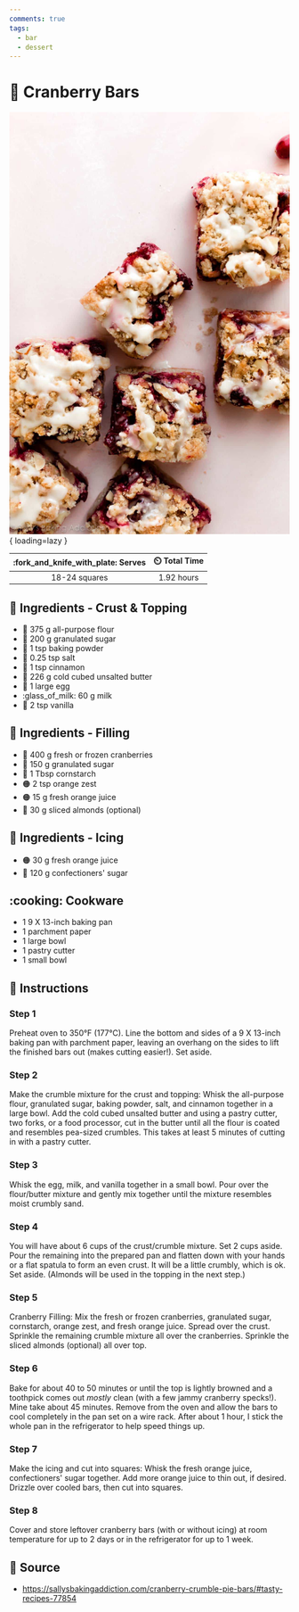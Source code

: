 ```yaml
---
comments: true
tags:
  - bar
  - dessert
---
```

# :cherries: Cranberry Bars

![Cranberry Bars][1]{ loading=lazy }

| :fork_and_knife_with_plate: Serves | :timer_clock: Total Time |
|:----------------------------------:|:-----------------------: |
| 18-24 squares | 1.92 hours |

## :salt: Ingredients - Crust & Topping

- :ear_of_rice: 375 g all-purpose flour
- :candy: 200 g granulated sugar
- :dash: 1 tsp baking powder
- :salt: 0.25 tsp salt
- :custard: 1 tsp cinnamon
- :butter: 226 g cold cubed unsalted butter
- :egg: 1 large egg
- :glass_of_milk: 60 g milk
- :icecream: 2 tsp vanilla

## :salt: Ingredients - Filling

- :cherries: 400 g fresh or frozen cranberries
- :candy: 150 g granulated sugar
- :corn: 1 Tbsp cornstarch
- :orange_circle: 2 tsp orange zest
- :orange_circle: 15 g fresh orange juice
- :chestnut: 30 g sliced almonds (optional)

## :salt: Ingredients - Icing

- :orange_circle: 30 g fresh orange juice
- :candy: 120 g confectioners' sugar

## :cooking: Cookware

- 1 9 X 13-inch baking pan
- 1 parchment paper
- 1 large bowl
- 1 pastry cutter
- 1 small bowl

## :pencil: Instructions

### Step 1

Preheat oven to 350°F (177°C). Line the bottom and sides of a 9 X 13-inch baking pan with parchment paper, leaving an
overhang on the sides to lift the finished bars out (makes cutting easier!). Set aside.

### Step 2

Make the crumble mixture for the crust and topping: Whisk the all-purpose flour, granulated sugar, baking powder, salt,
and cinnamon together in a large bowl. Add the cold cubed unsalted butter and using a pastry cutter, two forks, or a
food processor, cut in the butter until all the flour is coated and resembles pea-sized crumbles. This takes at least 5
minutes of cutting in with a pastry cutter.

### Step 3

Whisk the egg, milk, and vanilla together in a small bowl. Pour over the flour/butter mixture and gently mix together
until the mixture resembles moist crumbly sand.

### Step 4

You will have about 6 cups of the crust/crumble mixture. Set 2 cups aside. Pour the remaining into the prepared pan and
flatten down with your hands or a flat spatula to form an even crust. It will be a little crumbly, which is ok. Set
aside. (Almonds will be used in the topping in the next step.)

### Step 5

Cranberry Filling: Mix the fresh or frozen cranberries, granulated sugar, cornstarch, orange zest, and fresh orange
juice. Spread over the crust. Sprinkle the remaining crumble mixture all over the cranberries. Sprinkle the sliced
almonds (optional) all over top.

### Step 6

Bake for about 40 to 50 minutes or until the top is lightly browned and a toothpick comes out *mostly* clean (with a few
jammy cranberry specks!). Mine take about 45 minutes. Remove from the oven and allow the bars to cool completely in the
pan set on a wire rack. After about 1 hour, I stick the whole pan in the refrigerator to help speed things up.

### Step 7

Make the icing and cut into squares: Whisk the fresh orange juice, confectioners' sugar together. Add more orange juice
to thin out, if desired. Drizzle over cooled bars, then cut into squares.

### Step 8

Cover and store leftover cranberry bars (with or without icing) at room temperature for up to 2 days or in the
refrigerator for up to 1 week.

## :link: Source

- <https://sallysbakingaddiction.com/cranberry-crumble-pie-bars/#tasty-recipes-77854>

[1]: <../assets/images/cranberry-bars.jpg>
